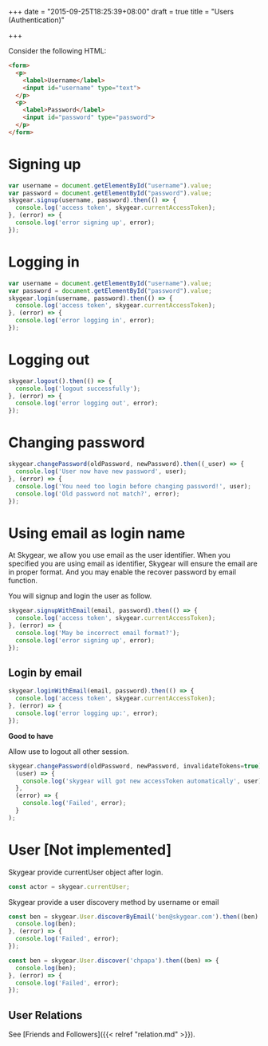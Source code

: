 +++
date = "2015-09-25T18:25:39+08:00"
draft = true
title = "Users (Authentication)"

+++

Consider the following HTML:

```html
<form>
  <p>
    <label>Username</label>
    <input id="username" type="text">
  </p>
  <p>
    <label>Password</label>
    <input id="password" type="password">
  </p>
</form>
```

# Signing up

```js
var username = document.getElementById("username").value;
var password = document.getElementById("password").value;
skygear.signup(username, password).then(() => {
  console.log('access token', skygear.currentAccessToken);
}, (error) => {
  console.log('error signing up', error);
});
```

# Logging in

```js
var username = document.getElementById("username").value;
var password = document.getElementById("password").value;
skygear.login(username, password).then(() => {
  console.log('access token', skygear.currentAccessToken);
}, (error) => {
  console.log('error logging in', error);
});
```

# Logging out

```js
skygear.logout().then(() => {
  console.log('logout successfully');
}, (error) => {
  console.log('error logging out', error);
});
```

# Changing password

``` javascript
skygear.changePassword(oldPassword, newPassword).then((_user) => {
  console.log('User now have new password', user);
}, (error) => {
  console.log('You need too login before changing password!', user);
  console.log('Old password not match?', error);
});
```

# Using email as login name

At Skygear, we allow you use email as the user identifier. When you specified
you are using email as identifier, Skygear will ensure the email are in proper
format. And you may enable the recover password by email function. 

You will signup and login the user as follow.

``` javascript
skygear.signupWithEmail(email, password).then(() => {
  console.log('access token', skygear.currentAccessToken);
}, (error) => {
  console.log('May be incorrect email format?');
  console.log('error signing up', error);
});
```

## Login by email

``` javascript
skygear.loginWithEmail(email, password).then(() => {
  console.log('access token', skygear.currentAccessToken);
}, (error) => {
  console.log('error logging up:', error);
});
```

__Good to have__

Allow use to logout all other session.

``` javascript
skygear.changePassword(oldPassword, newPassword, invalidateTokens=true).then(
  (user) => {
    console.log('skygear will got new accessToken automatically', user);
  },
  (error) => {
    console.log('Failed', error);
  }
);
```

# User **[Not implemented]**

Skygear provide currentUser object after login.

``` javascript
const actor = skygear.currentUser;

```

Skygear provide a user discovery method by username or email

``` javascript
const ben = skygear.User.discoverByEmail('ben@skygear.com').then((ben) => {
  console.log(ben);
}, (error) => {
  console.log('Failed', error);
});
```

``` javascript
const ben = skygear.User.discover('chpapa').then((ben) => {
  console.log(ben);
}, (error) => {
  console.log('Failed', error);
});
```

## User Relations

See [Friends and Followers]({{< relref "relation.md" >}}).
